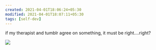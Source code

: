 ```yaml
---
created: 2021-04-01T18:06:24+05:30
modified: 2021-04-01T18:07:11+05:30
tags: [self-dev]
---
```


 if my therapist and tumblr agree on something, it must be right....right? 

![](https://i.redd.it/un5hwt9aecc61.png)

